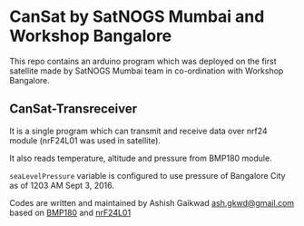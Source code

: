 # CanSat by SatNOGS Mumbai and Workshop Bangalore

This repo contains an arduino program which was deployed
on the first satellite made by SatNOGS Mumbai team in
co-ordination with Workshop Bangalore.

## CanSat-Transreceiver

It is a single program which can transmit and receive data 
over nrf24 module (nrF24L01 was used in satellite).

It also reads temperature, altitude and pressure from
BMP180 module.

`seaLevelPressure` variable is configured to use pressure
of Bangalore City as of 1203 AM Sept 3, 2016.

Codes are written and maintained by Ashish Gaikwad <ash.gkwd@gmail.com>
based on [BMP180](http://embedded-lab.com/blog/bmp180/) and 
[nrF24L01](https://arduino-info.wikispaces.com/Nrf24L01-2.4GHz-HowTo)
